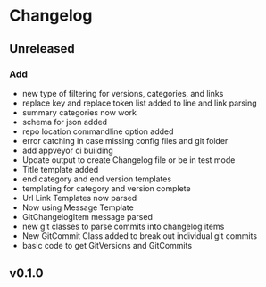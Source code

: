 # Changelog
## Unreleased
### Add
*  new type of filtering for versions, categories, and links
*  replace key and replace token list added to line and link parsing
*  summary categories now work
*  schema for json added
*  repo location commandline option added
*  error catching in case missing config files and git folder
*  add appveyor ci building
*  Update output to create Changelog file or be in test mode
*  Title template added
*  end category and end version templates
*  templating for category and version complete
*  Url Link Templates now parsed
*  Now using Message Template
*  GitChangelogItem message parsed
*  new git classes to parse commits into changelog items
*  New GitCommit Class added to break out individual git commits
*  basic code to get GitVersions and GitCommits




## v0.1.0


